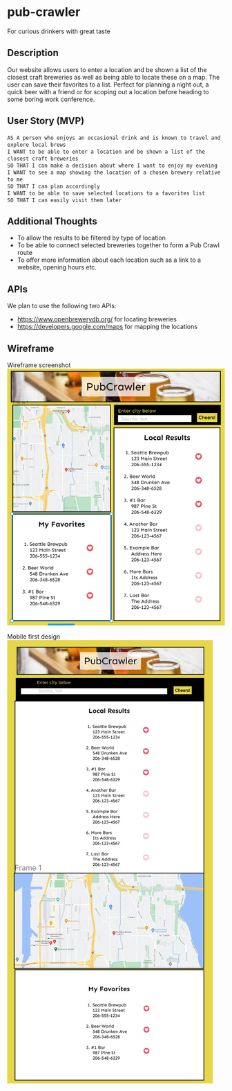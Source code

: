 # pub-crawler
For curious drinkers with great taste

## Description
Our website allows users to enter a location and be shown a list of the  closest craft breweries as well as being able to locate these on a map. The user can save their favorites to a list. Perfect for planning a night out, a quick beer with a friend or for scoping out a location before heading to some boring work conference.

## User Story (MVP)

```
AS A person who enjoys an occasional drink and is known to travel and explore local brews
I WANT to be able to enter a location and be shown a list of the closest craft breweries
SO THAT I can make a decision about where I want to enjoy my evening
I WANT to see a map showing the location of a chosen brewery relative to me
SO THAT I can plan accordingly
I WANT to be able to save selected locations to a favorites list
SO THAT I can easily visit them later
```

## Additional Thoughts
- To allow the results to be filtered by type of location
- To be able to connect selected breweries together to form a Pub Crawl route
- To offer more information about each location such as a link to a website, opening hours etc.

## APIs
We plan to use the following two APIs:
- https://www.openbrewerydb.org/ for locating breweries
- https://developers.google.com/maps for mapping the locations 

## Wireframe
Wireframe screenshot ![here](./assets/wireframe/desktop-layout.jpg)  

Mobile first design ![here](./assets/wireframe/mobile-layout.jpg)  